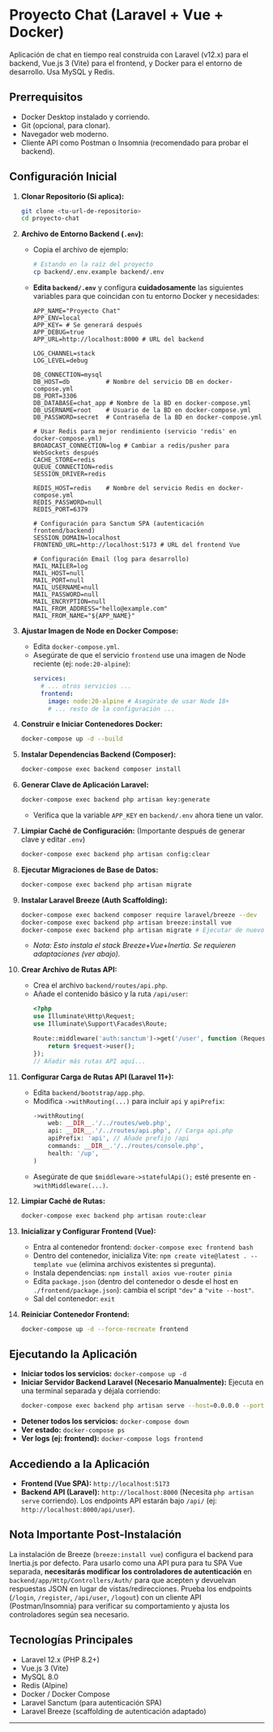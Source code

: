 # Proyecto Chat (Laravel + Vue + Docker)

Aplicación de chat en tiempo real construida con Laravel (v12.x) para el backend, Vue.js 3 (Vite) para el frontend, y Docker para el entorno de desarrollo. Usa MySQL y Redis.

## Prerrequisitos

* Docker Desktop instalado y corriendo.
* Git (opcional, para clonar).
* Navegador web moderno.
* Cliente API como Postman o Insomnia (recomendado para probar el backend).

## Configuración Inicial

1.  **Clonar Repositorio (Si aplica):**
    ```bash
    git clone <tu-url-de-repositorio>
    cd proyecto-chat
    ```

2.  **Archivo de Entorno Backend (`.env`):**
    * Copia el archivo de ejemplo:
        ```bash
        # Estando en la raíz del proyecto
        cp backend/.env.example backend/.env
        ```
    * **Edita `backend/.env`** y configura **cuidadosamente** las siguientes variables para que coincidan con tu entorno Docker y necesidades:
        ```dotenv
        APP_NAME="Proyecto Chat"
        APP_ENV=local
        APP_KEY= # Se generará después
        APP_DEBUG=true
        APP_URL=http://localhost:8000 # URL del backend

        LOG_CHANNEL=stack
        LOG_LEVEL=debug

        DB_CONNECTION=mysql
        DB_HOST=db          # Nombre del servicio DB en docker-compose.yml
        DB_PORT=3306
        DB_DATABASE=chat_app # Nombre de la BD en docker-compose.yml
        DB_USERNAME=root    # Usuario de la BD en docker-compose.yml
        DB_PASSWORD=secret  # Contraseña de la BD en docker-compose.yml

        # Usar Redis para mejor rendimiento (servicio 'redis' en docker-compose.yml)
        BROADCAST_CONNECTION=log # Cambiar a redis/pusher para WebSockets después
        CACHE_STORE=redis
        QUEUE_CONNECTION=redis
        SESSION_DRIVER=redis

        REDIS_HOST=redis    # Nombre del servicio Redis en docker-compose.yml
        REDIS_PASSWORD=null
        REDIS_PORT=6379

        # Configuración para Sanctum SPA (autenticación frontend/backend)
        SESSION_DOMAIN=localhost 
        FRONTEND_URL=http://localhost:5173 # URL del frontend Vue

        # Configuración Email (log para desarrollo)
        MAIL_MAILER=log
        MAIL_HOST=null
        MAIL_PORT=null
        MAIL_USERNAME=null
        MAIL_PASSWORD=null
        MAIL_ENCRYPTION=null
        MAIL_FROM_ADDRESS="hello@example.com"
        MAIL_FROM_NAME="${APP_NAME}"
        ```

3.  **Ajustar Imagen de Node en Docker Compose:**
    * Edita `docker-compose.yml`.
    * Asegúrate de que el servicio `frontend` use una imagen de Node reciente (ej: `node:20-alpine`):
        ```yaml
        services:
          # ... otros servicios ...
          frontend:
            image: node:20-alpine # Asegúrate de usar Node 18+
            # ... resto de la configuración ...
        ```

4.  **Construir e Iniciar Contenedores Docker:**
    ```bash
    docker-compose up -d --build
    ```

5.  **Instalar Dependencias Backend (Composer):**
    ```bash
    docker-compose exec backend composer install
    ```

6.  **Generar Clave de Aplicación Laravel:**
    ```bash
    docker-compose exec backend php artisan key:generate
    ```
    * Verifica que la variable `APP_KEY` en `backend/.env` ahora tiene un valor.

7.  **Limpiar Caché de Configuración:** (Importante después de generar clave y editar `.env`)
    ```bash
    docker-compose exec backend php artisan config:clear
    ```

8.  **Ejecutar Migraciones de Base de Datos:**
    ```bash
    docker-compose exec backend php artisan migrate
    ```

9.  **Instalar Laravel Breeze (Auth Scaffolding):**
    ```bash
    docker-compose exec backend composer require laravel/breeze --dev
    docker-compose exec backend php artisan breeze:install vue 
    docker-compose exec backend php artisan migrate # Ejecutar de nuevo por si Breeze añadió migraciones
    ```
    * *Nota: Esto instala el stack Breeze+Vue+Inertia. Se requieren adaptaciones (ver abajo).*

10. **Crear Archivo de Rutas API:**
    * Crea el archivo `backend/routes/api.php`.
    * Añade el contenido básico y la ruta `/api/user`:
        ```php
        <?php
        use Illuminate\Http\Request;
        use Illuminate\Support\Facades\Route;

        Route::middleware('auth:sanctum')->get('/user', function (Request $request) {
            return $request->user();
        });
        // Añadir más rutas API aquí...
        ```

11. **Configurar Carga de Rutas API (Laravel 11+):**
    * Edita `backend/bootstrap/app.php`.
    * Modifica `->withRouting(...)` para incluir `api` y `apiPrefix`:
        ```php
        ->withRouting(
            web: __DIR__.'/../routes/web.php',
            api: __DIR__.'/../routes/api.php', // Carga api.php
            apiPrefix: 'api', // Añade prefijo /api
            commands: __DIR__.'/../routes/console.php',
            health: '/up',
        )
        ```
    * Asegúrate de que `$middleware->statefulApi();` esté presente en `->withMiddleware(...)`.

12. **Limpiar Caché de Rutas:**
    ```bash
    docker-compose exec backend php artisan route:clear
    ```

13. **Inicializar y Configurar Frontend (Vue):**
    * Entra al contenedor frontend: `docker-compose exec frontend bash`
    * Dentro del contenedor, inicializa Vite: `npm create vite@latest . --template vue` (elimina archivos existentes si pregunta).
    * Instala dependencias: `npm install axios vue-router pinia`
    * Edita `package.json` (dentro del contenedor o desde el host en `./frontend/package.json`): cambia el script `"dev"` a `"vite --host"`.
    * Sal del contenedor: `exit`

14. **Reiniciar Contenedor Frontend:**
    ```bash
    docker-compose up -d --force-recreate frontend
    ```

## Ejecutando la Aplicación

* **Iniciar todos los servicios:** `docker-compose up -d`
* **Iniciar Servidor Backend Laravel (Necesario Manualmente):** Ejecuta en una terminal separada y déjala corriendo:
    ```bash
    docker-compose exec backend php artisan serve --host=0.0.0.0 --port=8000
    ```
* **Detener todos los servicios:** `docker-compose down`
* **Ver estado:** `docker-compose ps`
* **Ver logs (ej: frontend):** `docker-compose logs frontend`

## Accediendo a la Aplicación

* **Frontend (Vue SPA):** `http://localhost:5173`
* **Backend API (Laravel):** `http://localhost:8000` (Necesita `php artisan serve` corriendo). Los endpoints API estarán bajo `/api/` (ej: `http://localhost:8000/api/user`).

## Nota Importante Post-Instalación

La instalación de Breeze (`breeze:install vue`) configura el backend para Inertia.js por defecto. Para usarlo como una API pura para tu SPA Vue separada, **necesitarás modificar los controladores de autenticación** en `backend/app/Http/Controllers/Auth/` para que acepten y devuelvan respuestas JSON en lugar de vistas/redirecciones. Prueba los endpoints (`/login`, `/register`, `/api/user`, `/logout`) con un cliente API (Postman/Insomnia) para verificar su comportamiento y ajusta los controladores según sea necesario.

## Tecnologías Principales

* Laravel 12.x (PHP 8.2+)
* Vue.js 3 (Vite)
* MySQL 8.0
* Redis (Alpine)
* Docker / Docker Compose
* Laravel Sanctum (para autenticación SPA)
* Laravel Breeze (scaffolding de autenticación adaptado)

---